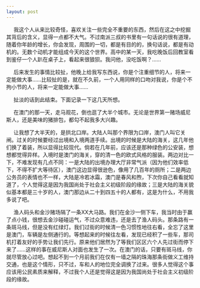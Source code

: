 ```yaml
---
layout: post
---
```

     我这个人从来比较奇怪，喜欢关注一些完全不重要的东西，然后在这之中挖掘其背后的含义，显得一点都不大气。不过南派三叔的书里有一句话说的很有道理，随着你年龄的增长，你会发现，周围的一切，都是有目的的，换句话说，都是有动机的。无数个动机才能组成今天的这个世界。高中的某一天，我吃晚饭后回教室看到鉴仔一个人趴在桌子上，看起来很狼狈。我问他，没吃饭啊？……

     后来发生的事情比较扯，他晚上给我写东西说，你是个注重细节的人，将来一定能做大事……比较扯的是，就在不久前，一个人用同样的口吻对我说，你是个不拘小节的人，将来一定能做大事……

     扯淡的话到此结束。下面记录一下这几天所想。

     在澳门的那一天，走马观花，倒也逛了大半个城市。无论是世界第一赌场威尼斯人，还是美味的猪排包，都勾不起我多大兴趣。

     让我想了大半天的，是拱北口岸。大陆人叫那个界限为口岸，澳门人叫它关闸。过关的时候要经过出境和入境两道手续。出境的时候是大陆的海关，这几年他们换了着装，所以显得比较现代。倘若在几年前，应该还是那种绿色的公安装，想想都觉得异样。入境时是澳门的海关，穿的清一色的欧式风格的服装。两边对比一下，不难发现有几点不同：一是大陆的出境办理大厅非常气派（因为他们效率低下，不得不扩大等待区），澳门这边显得很逊色，像用了几百年的厕所；二是两边公务员的表情也不一样，大陆是冷若冰霜，澳门是春风和煦，下次你自己看看就知道了，个人觉得这是因为我国尚处于社会主义初级阶段的缘故；三是大陆的海关貌似基本都是三十岁的人，澳门那边从二十到四五十的人都有，这是为什么，不用我多说了吧。

     渔人码头和金沙赌场隔了一条XX大马路。我们在金沙一侧下车，我当时由于赢了点小钱，很想去金沙碰碰运气，不过众意难违，还是去了渔人码头。那条路有一条斑马线，但是没有红绿灯。我们过街的时候清一色习惯性地往右看，全忘了这里是澳门，车辆是左侧通行的。等想起来的时候往左看，发现已经积了一些车，那司机打着友好的手势让我们先行。原来他们居然为了等我们区区六个人先过街而停下来了……这样的事在威尼斯人对面也发生了一次。在澳门的话，只要有斑马线，你就尽管放心过吧。想起不到一个月前我们在仅有一墙之隔的珠海那条街做义工维持交通，也是这个情形，只不过，车和人的地位完全调换了过来。很多人觉得这个事应该用公民素质来解释，不过我个人还是觉得这是因为我国尚处于社会主义初级阶段的缘故。